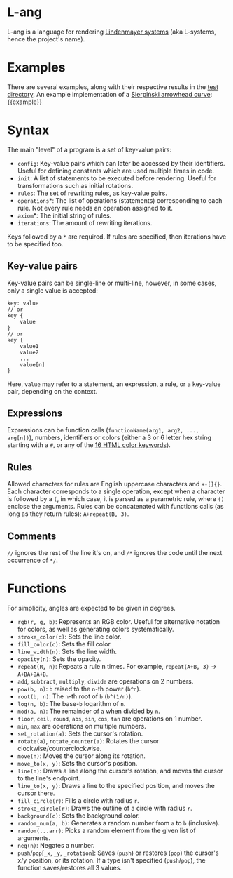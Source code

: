 # L-ang
L-ang is a language for rendering [Lindenmayer systems](https://en.wikipedia.org/wiki/L-system) (aka L-systems, hence the project's name).

# Examples
There are several examples, along with their respective results in the [test directory](https://github.com/bks1b/l-ang/tree/main/test).
An example implementation of a [Sierpiński arrowhead curve](https://en.wikipedia.org/wiki/Sierpi%C5%84ski_curve#Arrowhead_curve):
{{example}}

# Syntax
The main "level" of a program is a set of key-value pairs:
- `config`: Key-value pairs which can later be accessed by their identifiers. Useful for defining constants which are used multiple times in code.
- `init`: A list of statements to be executed before rendering. Useful for transformations such as initial rotations.
- `rules`: The set of rewriting rules, as key-value pairs.
- `operations`*: The list of operations (statements) corresponding to each rule. Not every rule needs an operation assigned to it.
- `axiom`*: The initial string of rules.
- `iterations`: The amount of rewriting iterations.

Keys followed by a `*` are required. If rules are specified, then iterations have to be specified too.

## Key-value pairs
Key-value pairs can be single-line or multi-line, however, in some cases, only a single value is accepted:
```
key: value
// or
key {
    value
}
// or
key {
    value1
    value2
    ...
    value[n]
}
```
Here, `value` may refer to a statement, an expression, a rule, or a key-value pair, depending on the context.

## Expressions
Expressions can be function calls (`functionName(arg1, arg2, ..., arg[n])`), numbers, identifiers or colors (either a 3 or 6 letter hex string starting with a `#`, or any of the [16 HTML color keywords](https://developer.mozilla.org/en-US/docs/Web/CSS/color_value/color_keywords)).

## Rules
Allowed characters for rules are English uppercase characters and `+-[]{}`.
Each character corresponds to a single operation, except when a character is followed by a `(`, in which case, it is parsed as a parametric rule, where `()` enclose the arguments.
Rules can be concatenated with functions calls (as long as they return rules): `A+repeat(B, 3)`.

## Comments
`//` ignores the rest of the line it's on, and `/*` ignores the code until the next occurrence of `*/`.

# Functions
For simplicity, angles are expected to be given in degrees.
- `rgb(r, g, b)`: Represents an RGB color. Useful for alternative notation for colors, as well as generating colors systematically.
- `stroke_color(c)`: Sets the line color.
- `fill_color(c)`: Sets the fill color.
- `line_width(n)`: Sets the line width.
- `opacity(n)`: Sets the opacity.
- `repeat(R, n)`: Repeats a rule n times. For example, `repeat(A+B, 3)` -> `A+BA+BA+B`.
- `add`, `subtract`, `multiply`, `divide` are operations on 2 numbers.
- `pow(b, n)`: `b` raised to the `n`-th power (`b^n`).
- `root(b, n)`: The `n`-th root of `b` (`b^(1/n)`).
- `log(n, b)`: The base-`b` logarithm of `n`.
- `mod(a, n)`: The remainder of `a` when divided by `n`.
- `floor`, `ceil`, `round`, `abs`, `sin`, `cos`, `tan` are operations on 1 number.
- `min`, `max` are operations on multiple numbers.
- `set_rotation(a)`: Sets the cursor's rotation.
- `rotate(a)`, `rotate_counter(a)`: Rotates the cursor clockwise/counterclockwise.
- `move(n)`: Moves the cursor along its rotation.
- `move_to(x, y)`: Sets the cursor's position.
- `line(n)`: Draws a line along the cursor's rotation, and moves the cursor to the line's endpoint.
- `line_to(x, y)`: Draws a line to the specified position, and moves the cursor there.
- `fill_circle(r)`: Fills a circle with radius `r`.
- `stroke_circle(r)`: Draws the outline of a circle with radius `r`.
- `background(c)`: Sets the background color.
- `random_num(a, b)`: Generates a random number from `a` to `b` (inclusive).
- `random(...arr)`: Picks a random element from the given list of arguments.
- `neg(n)`: Negates a number.
- `push`/`pop`[`_x`, `_y`, `_rotation`]: Saves (`push`) or restores (`pop`) the cursor's x/y position, or its rotation. If a type isn't specified (`push`/`pop`), the function saves/restores all 3 values.